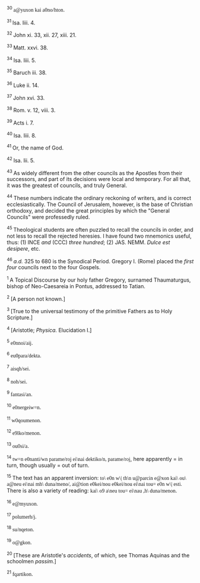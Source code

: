 <body>
 <p><a name="P1003_256919"></a>
 <sup>30 </sup><font face="SPIonic">a@yuxon kai a0no/hton</font>.</p>
 
 <p><a name="P1007_257649"></a>
 <sup>31 </sup>Isa. liii. 4.</p>
 
 <p><a name="P1015_258409"></a>
 <sup>32 </sup>John xi. 33, xii. 27, xiii. 21.</p>
 
 <p><a name="P1016_258479"></a>
 <sup>33 </sup>Matt. xxvi. 38.</p>
 
 <p><a name="P1017_258531"></a>
 <sup>34 </sup>Isa. liii. 5.</p>
 
 <p><a name="P1018_258718"></a>
 <sup>35 </sup>Baruch iii. 38.</p>
 
 <p><a name="P1019_259061"></a>
 <sup>36 </sup>Luke ii. 14.</p>
 
 <p><a name="P1021_259706"></a>
 <sup>37 </sup>John xvi. 33.</p>
 
 <p><a name="P1022_260094"></a>
 <sup>38 </sup>Rom. v. 12, viii. 3.</p>
 
 <p><a name="P1025_261215"></a>
 <sup>39 </sup>Acts i. 7. </p>
 
 <p><a name="P1026_261662"></a>
 <sup>40 </sup>Isa. liii. 8.</p>
 
 <p><a name="P1027_262308"></a>
 <sup>41 </sup>Or, the name of God.</p>
 
 <p><a name="P1028_262377"></a>
 <sup>42 </sup>Isa. lii. 5.</p>
 
 <p><a name="P1036_262747"></a>
 <sup>43 </sup>As widely different from the other councils as the Apostles from their successors, and part of its decisions were local and temporary. For all that, it was the greatest of councils, and truly General.</p>
 
 <p><a name="P1038_262986"></a>
 <sup>44 </sup>These numbers indicate the ordinary reckoning of writers, and is correct ecclesiastically. The Council of Jerusalem, however, is the base of Christian orthodoxy, and decided the great principles by which the "General Councils" were professedly ruled.</p>
 
 <p><a name="P1044_263481"></a>
 <sup>45 </sup>Theological students are often puzzled to recall the councils in order, and not less to recall the rejected heresies. I have found two mnemonics useful, thus: (1) INCE <i>and</i> (CCC) <i>three hundred</i>; (2) JAS. NEMM. <i>Dulce est desipere</i>, etc.</p>
 
 <p><a name="P1045_263729"></a>
 <sup>46 </sup><i>a.d.</i> 325 to 680 is the Synodical Period. Gregory I. (Rome) placed the <i>first four</i> councils next to the four Gospels. </p>
 
 <p><a name="P1051_264647"></a>
 <sup>1 </sup>A Topical Discourse by our holy father Gregory, surnamed Thaumaturgus, bishop of Neo-Caesareia in Pontus, addressed to Tatian.</p>
 
 <p><a name="P1054_264836"></a>
 <sup>2 </sup>[A person not known.]</p>
 
 <p><a name="P1055_265202"></a>
 <sup>3 </sup>[True to the universal testimony of the primitive Fathers as to Holy Scripture.]</p>
 
 <p><a name="P1057_266782"></a>
 <sup>4 </sup>[Aristotle; <i>Physica.</i> Elucidation I.]</p>
 
 <p><a name="P1059_267338"></a>
 <sup>5 </sup><font face="SPIonic">e0nnoi/aij</font>.</p>
 
 <p><a name="P1060_267639"></a>
 <sup>6 </sup><font face="SPIonic">eu0para/dekta</font>.</p>
 
 <p><a name="P1064_267889"></a>
 <sup>7 </sup><font face="SPIonic">aisqh/sei</font>.</p>
 
 <p><a name="P1065_267930"></a>
 <sup>8 </sup><font face="SPIonic">noh/sei</font>.</p>
 
 <p><a name="P1066_268084"></a>
 <sup>9 </sup><font face="SPIonic">fantasi/an</font>.</p>
 
 <p><a name="P1067_268204"></a>
 <sup>10 </sup><font face="SPIonic">e0nergeiw=n</font>.</p>
 
 <p><a name="P1071_268554"></a>
 <sup>11 </sup><font face="SPIonic">w0qoumenon</font>.</p>
 
 <p><a name="P1072_268588"></a>
 <sup>12 </sup><font face="SPIonic">e9lko/menon</font>. </p>
 
 <p><a name="P1076_269255"></a>
 <sup>13 </sup><font face="SPIonic">ou0si/a</font>.</p>
 
 <p><a name="P1077_269588"></a>
 <sup>14 </sup><font face="SPIonic">tw=n e0nanti/wn parame/roj ei\nai dektiko/n, parame/roj</font>, here apparently = in turn, though usually = out of turn.</p>
 
 <p><a name="P1078_270683"></a>
 <sup>15 </sup>The text has an apparent inversion: <font face="SPIonic">to\ e0n w\| th\n u@parcin e@xon kai\ ou\ a@neu ei\nai mh\ duna/meno/, ai@tion e0kei/nou e0kei/nou ei\nai tou= e0n w\| esti.</font> There is also a variety of reading: <font face="SPIonic">kai\ o9 a\neu tou= ei\nau ,h\ duna/menon</font>.</p>
 
 <p><a name="P1082_271256"></a>
 <sup>16 </sup><font face="SPIonic">e@myuxon.</font></p>
 
 <p><a name="P1083_271421"></a>
 <sup>17 </sup><font face="SPIonic">polumerh/j</font>.</p>
 
 <p><a name="P1084_271628"></a>
 <sup>18 </sup><font face="SPIonic">su/nqeton</font>.</p>
 
 <p><a name="P1085_271747"></a>
 <sup>19 </sup><font face="SPIonic">o@gkon</font>.</p>
 
 <p><a name="P1090_273101"></a>
 <sup>20 </sup>[These are Aristotle's <i>accidents</i>, of which, see Thomas Aquinas and the schoolmen <i>passim.</i>]</p>
 
 <p><a name="P1097_273824"></a>
 <sup>21 </sup><font face="SPIonic">fqartikon</font>. </p>
 
 </body>